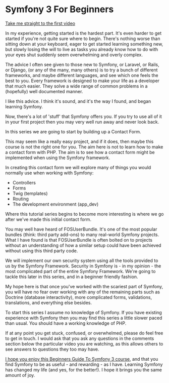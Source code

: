 # Symfony 3 For Beginners

[Take me straight to the first video][2]

In my experience, getting started is the hardest part. It's even harder to get started if you're not quite sure where to begin. There's nothing worse than sitting down at your keyboard, eager to get started learning something new, but slowly losing the will to live as tasks you already know how to do with your eyes shut suddenly seem overwhelming and overly complex.

The advice I often see given to those new to Symfony, or Laravel, or Rails, or Django, (or any of the many, many others) is to try a bunch of different frameworks, and maybe different languages, and see which one feels the best to you. Every framework is designed to make your life as a developer that much easier. They solve a wide range of common problems in a (hopefully) well documented manner.

I like this advice. I think it's sound, and it's the way I found, and began learning Symfony.

Now, there's a lot of 'stuff' that Symfony offers you. If you try to use all of it in your first project then you may very well run away and never look back.

In this series we are going to start by building up a Contact Form.

This may seem like a really easy project, and if it does, then maybe this course is not the right one for you. The aim here is not to learn how to make a contact form with PHP. The aim is to see how a contact form might be implemented when using the Symfony framework.

In creating this contact form we will explore many of things you would normally use when working with Symfony:

* Controllers
* Forms
* Twig (templates)
* Routing
* The development environment (app_dev)

Where this tutorial series begins to become more interesting is where we go after we've made this initial contact form.

You may well have heard of FOSUserBundle. It's one of the most popular bundles (think: third party add-ons) to many real-world Symfony projects. What I have found is that FOSUserBundle is often bolted on to projects without an understanding of how a similar setup could have been achieved without using this third party code.

We will implement our own security system using all the tools provided to us by the Symfony Framework. Security in Symfony is - in my opinion - the most complicated part of the entire Symfony Framework. We're going to tackle this later in this series, and in a beginner friendly fashion.

My hope here is that once you've worked with the scariest part of Symfony, you will have no fear over working with any of the remaining parts such as Doctrine (database interactivity), more complicated forms, validations, translations, and everything else besides.

To start this series I assume no knowledge of Symfony. If you have existing experience with Symfony then you may find this series a little slower paced than usual. You should have a working knowledge of PHP.

If at any point you get stuck, confused, or overwhelmed, please do feel free to get in touch. I would ask that you ask any questions in the comments section below the particular video you are watching, as this allows others to see answers to questions they too may have.

[I hope you enjoy this Beginners Guide To Symfony 3 course][1], and that you find Symfony to be as useful - and rewarding - as I have. Learning Symfony has changed my life (and yes, for the better!). I hope it brings you the same amount of joy.


[1]: https://www.codereviewvideos.com/course/symfony-3-for-beginners
[2]: https://www.codereviewvideos.com/course/symfony-3-for-beginners/video/walking-through-the-initial-app

